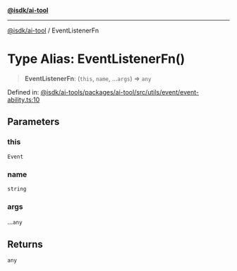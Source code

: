 [**@isdk/ai-tool**](../README.md)

***

[@isdk/ai-tool](../globals.md) / EventListenerFn

# Type Alias: EventListenerFn()

> **EventListenerFn**: (`this`, `name`, ...`args`) => `any`

Defined in: [@isdk/ai-tools/packages/ai-tool/src/utils/event/event-ability.ts:10](https://github.com/isdk/ai-tool.js/blob/209a87173b5eabb2f81db6ea9a6784f34c24e271/src/utils/event/event-ability.ts#L10)

## Parameters

### this

`Event`

### name

`string`

### args

...`any`

## Returns

`any`
